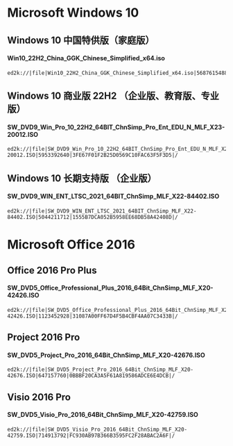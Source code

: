 # Microsoft Windows 10

## Windows 10 中国特供版（家庭版）
#### Win10_22H2_China_GGK_Chinese_Simplified_x64.iso
    ed2k://|file|Win10_22H2_China_GGK_Chinese_Simplified_x64.iso|5687615488|937058F92F1EE4B5B4FCD1450C5AF212|/

## Windows 10 商业版 22H2 （企业版、教育版、专业版）
#### SW_DVD9_Win_Pro_10_22H2_64BIT_ChnSimp_Pro_Ent_EDU_N_MLF_X23-20012.ISO
    ed2k://|file|SW_DVD9_Win_Pro_10_22H2_64BIT_ChnSimp_Pro_Ent_EDU_N_MLF_X23-20012.ISO|5953392640|3FE67F01F2B25D0569C10FAC63F5F3D5|/

## Windows 10 长期支持版 （企业版）
#### SW_DVD9_WIN_ENT_LTSC_2021_64BIT_ChnSimp_MLF_X22-84402.ISO
    ed2k://|file|SW_DVD9_WIN_ENT_LTSC_2021_64BIT_ChnSimp_MLF_X22-84402.ISO|5044211712|1555B7DCA052B5958EE68DB58A42408D|/

# Microsoft Office 2016

## Office 2016 Pro Plus
#### SW_DVD5_Office_Professional_Plus_2016_64Bit_ChnSimp_MLF_X20-42426.ISO
    ed2k://|file|SW_DVD5_Office_Professional_Plus_2016_64Bit_ChnSimp_MLF_X20-42426.ISO|1123452928|31087A00FF67D4F5B4CBF4AA07C3433B|/

## Project 2016 Pro
#### SW_DVD5_Project_Pro_2016_64Bit_ChnSimp_MLF_X20-42676.ISO
    ed2k://|file|SW_DVD5_Project_Pro_2016_64Bit_ChnSimp_MLF_X20-42676.ISO|647157760|0BBBF20CA3A5F61A819586ADCE6E4DCB|/

## Visio 2016 Pro
#### SW_DVD5_Visio_Pro_2016_64Bit_ChnSimp_MLF_X20-42759.ISO
    ed2k://|file|SW_DVD5_Visio_Pro_2016_64Bit_ChnSimp_MLF_X20-42759.ISO|714913792|FC930AB97B366B3595FC2F28ABAC2A6F|/
